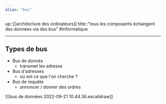 ```yaml
---
alias: "bus"
---
```

up::[[architecture des ordinateurs]]
title::"tous les composants échangent des données via des bus"
#informatique

---

## Types de bus
 - Bus de donnés
     - transmet les adresse
 - Bus d'adresses
     - où est ce que l'on cherche ?
 - Bus de requête
     - annoncer / donner des ordres

 ![[bus de données 2022-09-21 10.44.36.excalidraw]]
